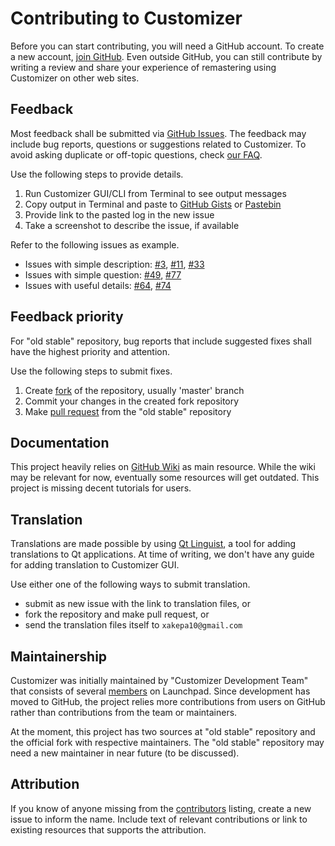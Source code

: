 Contributing to Customizer
==========================

Before you can start contributing, you will need a GitHub account.
To create a new account, [join GitHub]. Even outside GitHub, you can
still contribute by writing a review and share your experience of
remastering using Customizer on other web sites.

Feedback
--------

Most feedback shall be submitted via [GitHub Issues]. The feedback may
include bug reports, questions or suggestions related to Customizer.
To avoid asking duplicate or off-topic questions, check [our FAQ].

Use the following steps to provide details.

1. Run Customizer GUI/CLI from Terminal to see output messages
2. Copy output in Terminal and paste to [GitHub Gists] or [Pastebin]
3. Provide link to the pasted log in the new issue
4. Take a screenshot to describe the issue, if available

Refer to the following issues as example.

* Issues with simple description: [#3], [#11], [#33]
* Issues with simple question: [#49], [#77]
* Issues with useful details: [#64], [#74]

Feedback priority
-----------------

For "old stable" repository, bug reports that include suggested fixes
shall have the highest priority and attention.

Use the following steps to submit fixes.

1. Create [fork] of the repository, usually 'master' branch
2. Commit your changes in the created fork repository
3. Make [pull request] from the "old stable" repository

Documentation
-------------

This project heavily relies on [GitHub Wiki] as main resource. While
the wiki may be relevant for now, eventually some resources will get
outdated. This project is missing decent tutorials for users.

Translation
-----------

Translations are made possible by using [Qt Linguist], a tool for
adding translations to Qt applications. At time of writing, we don't
have any guide for adding translation to Customizer GUI.

Use either one of the following ways to submit translation.

* submit as new issue with the link to translation files, or
* fork the repository and make pull request, or
* send the translation files itself to `xakepa10@gmail.com`

Maintainership
--------------

Customizer was initially maintained by "Customizer Development Team"
that consists of several [members] on Launchpad. Since development has
moved to GitHub, the project relies more contributions from users on
GitHub rather than contributions from the team or maintainers.

At the moment, this project has two sources at "old stable" repository
and the official fork with respective maintainers. The "old stable"
repository may need a new maintainer in near future (to be discussed).

Attribution
-----------

If you know of anyone missing from the [contributors] listing, create
a new issue to inform the name. Include text of relevant contributions
or link to existing resources that supports the attribution.


[join GitHub]: https://github.com/join
[GitHub Issues]: ../../issues
[our FAQ]: ../../wiki/FAQ
[GitHub Gists]: https://gist.github.com/
[Pastebin]: http://pastebin.com/
[#3]: ../../issues/3
[#11]: ../../issues/11
[#33]: ../../issues/33
[#49]: ../../issues/49
[#77]: ../../issues/77
[#64]: ../../issues/64
[#74]: ../../issues/74
[fork]: https://help.github.com/articles/fork-a-repo/
[pull request]: https://help.github.com/articles/using-pull-requests/
[GitHub Wiki]: ../../wiki
[Qt Linguist]: http://doc.qt.io/qt-4.8/linguist-manual.html
[members]: https://launchpad.net/~customizer-dev-team/+members
[contributors]: data/contributors
